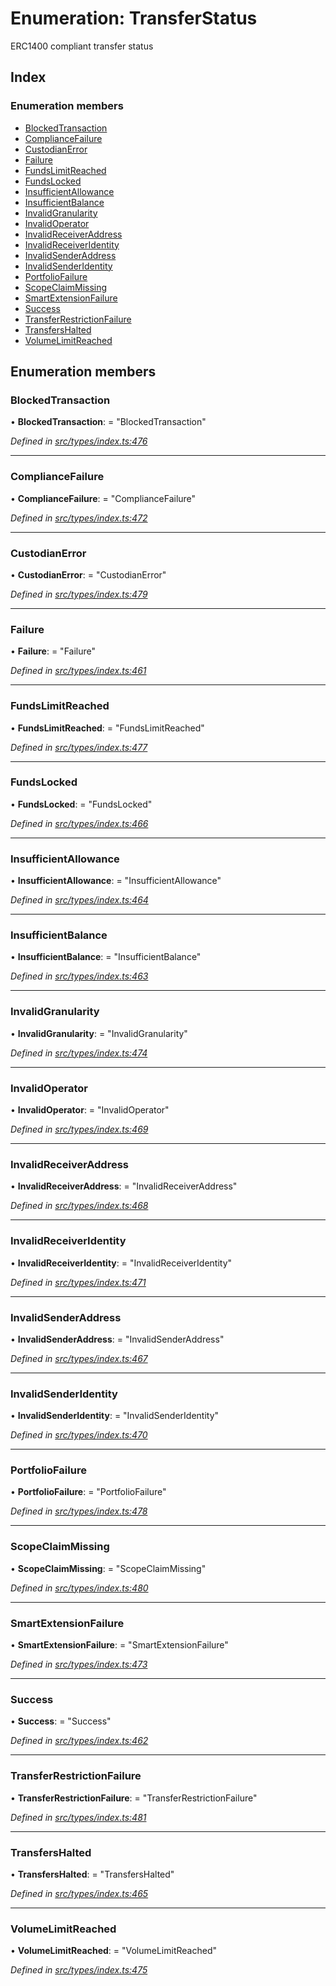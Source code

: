 # Enumeration: TransferStatus

ERC1400 compliant transfer status

## Index

### Enumeration members

* [BlockedTransaction](transferstatus.md#blockedtransaction)
* [ComplianceFailure](transferstatus.md#compliancefailure)
* [CustodianError](transferstatus.md#custodianerror)
* [Failure](transferstatus.md#failure)
* [FundsLimitReached](transferstatus.md#fundslimitreached)
* [FundsLocked](transferstatus.md#fundslocked)
* [InsufficientAllowance](transferstatus.md#insufficientallowance)
* [InsufficientBalance](transferstatus.md#insufficientbalance)
* [InvalidGranularity](transferstatus.md#invalidgranularity)
* [InvalidOperator](transferstatus.md#invalidoperator)
* [InvalidReceiverAddress](transferstatus.md#invalidreceiveraddress)
* [InvalidReceiverIdentity](transferstatus.md#invalidreceiveridentity)
* [InvalidSenderAddress](transferstatus.md#invalidsenderaddress)
* [InvalidSenderIdentity](transferstatus.md#invalidsenderidentity)
* [PortfolioFailure](transferstatus.md#portfoliofailure)
* [ScopeClaimMissing](transferstatus.md#scopeclaimmissing)
* [SmartExtensionFailure](transferstatus.md#smartextensionfailure)
* [Success](transferstatus.md#success)
* [TransferRestrictionFailure](transferstatus.md#transferrestrictionfailure)
* [TransfersHalted](transferstatus.md#transfershalted)
* [VolumeLimitReached](transferstatus.md#volumelimitreached)

## Enumeration members

###  BlockedTransaction

• **BlockedTransaction**: = "BlockedTransaction"

*Defined in [src/types/index.ts:476](https://github.com/PolymathNetwork/polymesh-sdk/blob/bf2b7a12/src/types/index.ts#L476)*

___

###  ComplianceFailure

• **ComplianceFailure**: = "ComplianceFailure"

*Defined in [src/types/index.ts:472](https://github.com/PolymathNetwork/polymesh-sdk/blob/bf2b7a12/src/types/index.ts#L472)*

___

###  CustodianError

• **CustodianError**: = "CustodianError"

*Defined in [src/types/index.ts:479](https://github.com/PolymathNetwork/polymesh-sdk/blob/bf2b7a12/src/types/index.ts#L479)*

___

###  Failure

• **Failure**: = "Failure"

*Defined in [src/types/index.ts:461](https://github.com/PolymathNetwork/polymesh-sdk/blob/bf2b7a12/src/types/index.ts#L461)*

___

###  FundsLimitReached

• **FundsLimitReached**: = "FundsLimitReached"

*Defined in [src/types/index.ts:477](https://github.com/PolymathNetwork/polymesh-sdk/blob/bf2b7a12/src/types/index.ts#L477)*

___

###  FundsLocked

• **FundsLocked**: = "FundsLocked"

*Defined in [src/types/index.ts:466](https://github.com/PolymathNetwork/polymesh-sdk/blob/bf2b7a12/src/types/index.ts#L466)*

___

###  InsufficientAllowance

• **InsufficientAllowance**: = "InsufficientAllowance"

*Defined in [src/types/index.ts:464](https://github.com/PolymathNetwork/polymesh-sdk/blob/bf2b7a12/src/types/index.ts#L464)*

___

###  InsufficientBalance

• **InsufficientBalance**: = "InsufficientBalance"

*Defined in [src/types/index.ts:463](https://github.com/PolymathNetwork/polymesh-sdk/blob/bf2b7a12/src/types/index.ts#L463)*

___

###  InvalidGranularity

• **InvalidGranularity**: = "InvalidGranularity"

*Defined in [src/types/index.ts:474](https://github.com/PolymathNetwork/polymesh-sdk/blob/bf2b7a12/src/types/index.ts#L474)*

___

###  InvalidOperator

• **InvalidOperator**: = "InvalidOperator"

*Defined in [src/types/index.ts:469](https://github.com/PolymathNetwork/polymesh-sdk/blob/bf2b7a12/src/types/index.ts#L469)*

___

###  InvalidReceiverAddress

• **InvalidReceiverAddress**: = "InvalidReceiverAddress"

*Defined in [src/types/index.ts:468](https://github.com/PolymathNetwork/polymesh-sdk/blob/bf2b7a12/src/types/index.ts#L468)*

___

###  InvalidReceiverIdentity

• **InvalidReceiverIdentity**: = "InvalidReceiverIdentity"

*Defined in [src/types/index.ts:471](https://github.com/PolymathNetwork/polymesh-sdk/blob/bf2b7a12/src/types/index.ts#L471)*

___

###  InvalidSenderAddress

• **InvalidSenderAddress**: = "InvalidSenderAddress"

*Defined in [src/types/index.ts:467](https://github.com/PolymathNetwork/polymesh-sdk/blob/bf2b7a12/src/types/index.ts#L467)*

___

###  InvalidSenderIdentity

• **InvalidSenderIdentity**: = "InvalidSenderIdentity"

*Defined in [src/types/index.ts:470](https://github.com/PolymathNetwork/polymesh-sdk/blob/bf2b7a12/src/types/index.ts#L470)*

___

###  PortfolioFailure

• **PortfolioFailure**: = "PortfolioFailure"

*Defined in [src/types/index.ts:478](https://github.com/PolymathNetwork/polymesh-sdk/blob/bf2b7a12/src/types/index.ts#L478)*

___

###  ScopeClaimMissing

• **ScopeClaimMissing**: = "ScopeClaimMissing"

*Defined in [src/types/index.ts:480](https://github.com/PolymathNetwork/polymesh-sdk/blob/bf2b7a12/src/types/index.ts#L480)*

___

###  SmartExtensionFailure

• **SmartExtensionFailure**: = "SmartExtensionFailure"

*Defined in [src/types/index.ts:473](https://github.com/PolymathNetwork/polymesh-sdk/blob/bf2b7a12/src/types/index.ts#L473)*

___

###  Success

• **Success**: = "Success"

*Defined in [src/types/index.ts:462](https://github.com/PolymathNetwork/polymesh-sdk/blob/bf2b7a12/src/types/index.ts#L462)*

___

###  TransferRestrictionFailure

• **TransferRestrictionFailure**: = "TransferRestrictionFailure"

*Defined in [src/types/index.ts:481](https://github.com/PolymathNetwork/polymesh-sdk/blob/bf2b7a12/src/types/index.ts#L481)*

___

###  TransfersHalted

• **TransfersHalted**: = "TransfersHalted"

*Defined in [src/types/index.ts:465](https://github.com/PolymathNetwork/polymesh-sdk/blob/bf2b7a12/src/types/index.ts#L465)*

___

###  VolumeLimitReached

• **VolumeLimitReached**: = "VolumeLimitReached"

*Defined in [src/types/index.ts:475](https://github.com/PolymathNetwork/polymesh-sdk/blob/bf2b7a12/src/types/index.ts#L475)*
